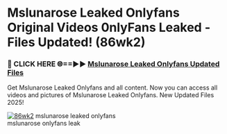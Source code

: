 # Mslunarose Leaked Onlyfans Original Videos 0nlyFans Leaked - Files Updated! (86wk2)

<h3>🔴 CLICK HERE 🌐==►► <a href="https://tinyurl.com/3hn5wdd3" rel="nofollow">Mslunarose Leaked Onlyfans Updated Files</a></h3>

Get Mslunarose Leaked Onlyfans and all content. Now you can access all videos and pictures of Mslunarose Leaked Onlyfans. New Updated Files 2025!

[![86wk2](https://i.imgur.com/4HnBqBT.gif)](https://tinyurl.com/3hn5wdd3)
mslunarose leaked onlyfans<br>
mslunarose onlyfans leak